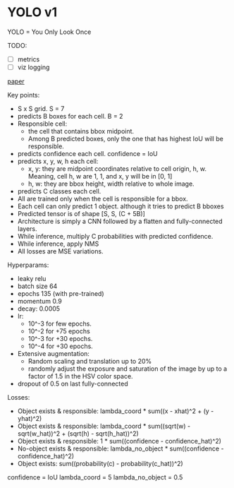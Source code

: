 # YOLO v1

YOLO = You Only Look Once

TODO:

- [ ] metrics
- [ ] viz logging

[paper](https://arxiv.org/pdf/1506.02640.pdf)

Key points:

- S x S grid. S = 7
- predicts B boxes for each cell. B = 2
- Responsible cell:
    - the cell that contains bbox midpoint.
    - Among B predicted boxes, only the one that has highest IoU will be responsible.
- predicts confidence each cell. confidence = IoU
- predicts x, y, w, h each cell:
    - x, y: they are midpoint coordinates relative to cell origin, h, w.
        Meaning, cell h, w are 1, 1, and x, y will be in [0, 1]
    - h, w: they are bbox height, width relative to whole image.
- predicts C classes each cell.
- All are trained only when the cell is responsible for a bbox.
- Each cell can only predict 1 object. although it tries to predict B bboxes
- Predicted tensor is of shape [S, S, (C + 5B)]
- Architecture is simply a CNN followed by a flatten and fully-connected layers.
- While inference, multiply C probabilities with predicted confidence.
- While inference, apply NMS
- All losses are MSE variations.

Hyperparams:

- leaky relu
- batch size 64
- epochs 135 (with pre-trained)
- momentum 0.9
- decay: 0.0005
- lr:
    - 10^-3 for few epochs.
    - 10^-2 for +75 epochs
    - 10^-3 for +30 epochs.
    - 10^-4 for +30 epochs.
- Extensive augmentation:
    - Random scaling and translation up to 20%
    - randomly adjust the exposure and saturation of the image by up to a factor of 1.5 in the HSV color space.
- dropout of 0.5 on last fully-connected

Losses:

- Object exists & responsible: lambda_coord * sum((x - xhat)^2 + (y - yhat)^2)
- Object exists & responsible: lambda_coord * sum((sqrt(w) - sqrt(w_hat))^2 + (sqrt(h) - sqrt(h_hat))^2)
- Object exists & responsible: 1 * sum((confidence - confidence_hat)^2)
- No-object exists & responsible: lambda_no_object * sum((confidence - confidence_hat)^2)
- Object exists: sum((probability(c) - probability(c_hat))^2)

confidence = IoU
lambda_coord = 5
lambda_no_object = 0.5
